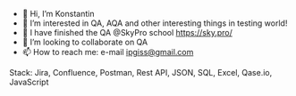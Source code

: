 - 👋 Hi, I’m Konstantin
- 👀 I’m interested in QA, AQA and other interesting things in testing world!
- 🌱 I have finished the QA @SkyPro school https://sky.pro/
- 💞️ I’m looking to collaborate on QA
- 📫 How to reach me: e-mail ipgiss@gmail.com

Stack:
Jira, Confluence, Postman, Rest API, JSON, SQL, Excel, Qase.io, JavaScript



<!---
ipgiss/ipgiss is a ✨ special ✨ repository because its `README.md` (this file) appears on your GitHub profile.
You can click the Preview link to take a look at your changes.
--->
